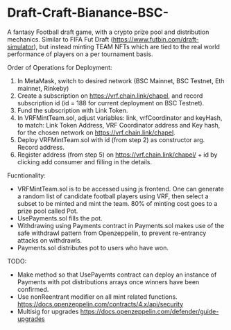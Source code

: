 # Draft-Craft-Bianance-BSC-
A fantasy Football draft game, with a crypto prize pool and distribution mechanics.  Similar to FIFA Fut Draft (https://www.futbin.com/draft-simulator), but instead minting TEAM NFTs which are tied to the real world performance of players on a per tournament basis.

Order of Operations for Deployment:
1. In MetaMask, switch to desired network (BSC Mainnet, BSC Testnet, Eth mainnet, Rinkeby)
2. Create a subscription on https://vrf.chain.link/chapel, and record subscription id (id = 188 for current deployment on BSC Testnet).
3. Fund the subscription with Link Token.
4. In VRFMintTeam.sol, adjust variables: link, vrfCoordinator and keyHash, to match: Link Token Address, VRF Coordinator address and Key hash, for the chosen network on https://vrf.chain.link/chapel.
5. Deploy VRFMintTeam.sol with id (from step 2) as constructor arg. Record address.
6. Register address (from step 5) on https://vrf.chain.link/chapel/ + id by clicking add consumer and filling in the details.

Fucntionality:
- VRFMintTeam.sol is to be accessed using js frontend.  One can generate a random list of candidate football players using VRF, then select a subset to be minted and mint the team.  80% of minting cost goes to a prize pool called Pot.
- UsePayments.sol fills the pot.
- Withdrawing using Payments contract in Payments.sol makes use of the safe withdrawl pattern from Openzeppelin, to prevent re-entrancy attacks on withdrawls.
- Payments.sol distributes pot to users who have won.

TODO:
- Make method so that UsePayemts contract can deploy an instance of Payments with pot distributions arrays once winners have been confirmed.
- Use nonReentrant modifier on all mint related functions. https://docs.openzeppelin.com/contracts/4.x/api/security
- Multisig for upgrades https://docs.openzeppelin.com/defender/guide-upgrades
